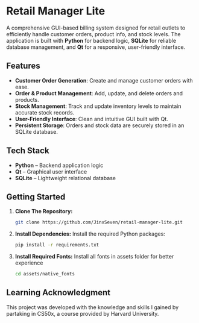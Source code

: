 # Retail Manager Lite

A comprehensive GUI-based billing system designed for retail outlets to efficiently handle customer orders, product info, and stock levels. The application is built with **Python** for backend logic, **SQLite** for reliable database management, and **Qt** for a responsive, user-friendly interface.

## Features
- **Customer Order Generation**: Create and manage customer orders with ease.  
- **Order & Product Management**: Add, update, and delete orders and products.  
- **Stock Management**: Track and update inventory levels to maintain accurate stock records.  
- **User-Friendly Interface**: Clean and intuitive GUI built with Qt.  
- **Persistent Storage**: Orders and stock data are securely stored in an SQLite database.

## Tech Stack
- **Python** – Backend application logic  
- **Qt** – Graphical user interface  
- **SQLite** – Lightweight relational database

## Getting Started

1. **Clone The Repository:**
   ```bash
   git clone https://github.com/JinxSeven/retail-manager-lite.git
   ```

2. **Install Dependencies:**
   Install the required Python packages:
   ```bash
   pip install -r requirements.txt
   ```
   
3. **Install Required Fonts:**
   Install all fonts in assets folder for better experience
   ```bash
   cd assets/native_fonts
   ```

## Learning Acknowledgment

This project was developed with the knowledge and skills I gained by partaking in CS50x, a course provided by Harvard University.
